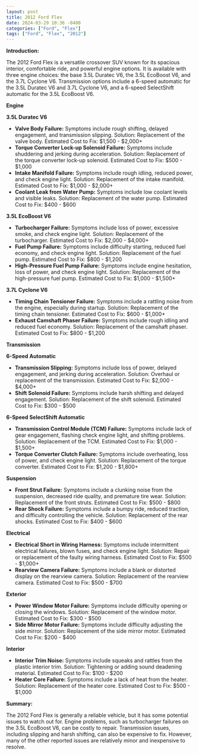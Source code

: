 ```yaml
---
layout: post
title: 2012 Ford Flex
date: 2024-03-29 10:36 -0400
categories: ["Ford", "Flex"]
tags: ["Ford", "Flex", "2012"]
---
```

**Introduction:**

The 2012 Ford Flex is a versatile crossover SUV known for its spacious interior, comfortable ride, and powerful engine options. It is available with three engine choices: the base 3.5L Duratec V6, the 3.5L EcoBoost V6, and the 3.7L Cyclone V6. Transmission options include a 6-speed automatic for the 3.5L Duratec V6 and 3.7L Cyclone V6, and a 6-speed SelectShift automatic for the 3.5L EcoBoost V6.

**Engine**

**3.5L Duratec V6**

* **Valve Body Failure:** Symptoms include rough shifting, delayed engagement, and transmission slipping. Solution: Replacement of the valve body. Estimated Cost to Fix: $1,500 - $2,000+
* **Torque Converter Lock-up Solenoid Failure:** Symptoms include shuddering and jerking during acceleration. Solution: Replacement of the torque converter lock-up solenoid. Estimated Cost to Fix: $500 - $1,000
* **Intake Manifold Failure:** Symptoms include rough idling, reduced power, and check engine light. Solution: Replacement of the intake manifold. Estimated Cost to Fix: $1,000 - $2,000+
* **Coolant Leak from Water Pump:** Symptoms include low coolant levels and visible leaks. Solution: Replacement of the water pump. Estimated Cost to Fix: $400 - $600

**3.5L EcoBoost V6**

* **Turbocharger Failure:** Symptoms include loss of power, excessive smoke, and check engine light. Solution: Replacement of the turbocharger. Estimated Cost to Fix: $2,000 - $4,000+
* **Fuel Pump Failure:** Symptoms include difficulty starting, reduced fuel economy, and check engine light. Solution: Replacement of the fuel pump. Estimated Cost to Fix: $800 - $1,200
* **High-Pressure Fuel Pump Failure:** Symptoms include engine hesitation, loss of power, and check engine light. Solution: Replacement of the high-pressure fuel pump. Estimated Cost to Fix: $1,000 - $1,500+

**3.7L Cyclone V6**

* **Timing Chain Tensioner Failure:** Symptoms include a rattling noise from the engine, especially during startup. Solution: Replacement of the timing chain tensioner. Estimated Cost to Fix: $600 - $1,000+
* **Exhaust Camshaft Phaser Failure:** Symptoms include rough idling and reduced fuel economy. Solution: Replacement of the camshaft phaser. Estimated Cost to Fix: $800 - $1,200

**Transmission**

**6-Speed Automatic**

* **Transmission Slipping:** Symptoms include loss of power, delayed engagement, and jerking during acceleration. Solution: Overhaul or replacement of the transmission. Estimated Cost to Fix: $2,000 - $4,000+
* **Shift Solenoid Failure:** Symptoms include harsh shifting and delayed engagement. Solution: Replacement of the shift solenoid. Estimated Cost to Fix: $300 - $500

**6-Speed SelectShift Automatic**

* **Transmission Control Module (TCM) Failure:** Symptoms include lack of gear engagement, flashing check engine light, and shifting problems. Solution: Replacement of the TCM. Estimated Cost to Fix: $1,000 - $1,500+
* **Torque Converter Clutch Failure:** Symptoms include overheating, loss of power, and check engine light. Solution: Replacement of the torque converter. Estimated Cost to Fix: $1,200 - $1,800+

**Suspension**

* **Front Strut Failure:** Symptoms include a clunking noise from the suspension, decreased ride quality, and premature tire wear. Solution: Replacement of the front struts. Estimated Cost to Fix: $500 - $800
* **Rear Shock Failure:** Symptoms include a bumpy ride, reduced traction, and difficulty controlling the vehicle. Solution: Replacement of the rear shocks. Estimated Cost to Fix: $400 - $600

**Electrical**

* **Electrical Short in Wiring Harness:** Symptoms include intermittent electrical failures, blown fuses, and check engine light. Solution: Repair or replacement of the faulty wiring harness. Estimated Cost to Fix: $500 - $1,000+
* **Rearview Camera Failure:** Symptoms include a blank or distorted display on the rearview camera. Solution: Replacement of the rearview camera. Estimated Cost to Fix: $500 - $700

**Exterior**

* **Power Window Motor Failure:** Symptoms include difficulty opening or closing the windows. Solution: Replacement of the window motor. Estimated Cost to Fix: $300 - $500
* **Side Mirror Motor Failure:** Symptoms include difficulty adjusting the side mirror. Solution: Replacement of the side mirror motor. Estimated Cost to Fix: $200 - $400

**Interior**

* **Interior Trim Noise:** Symptoms include squeaks and rattles from the plastic interior trim. Solution: Tightening or adding sound deadening material. Estimated Cost to Fix: $100 - $200
* **Heater Core Failure:** Symptoms include a lack of heat from the heater. Solution: Replacement of the heater core. Estimated Cost to Fix: $500 - $1,000

**Summary:**

The 2012 Ford Flex is generally a reliable vehicle, but it has some potential issues to watch out for. Engine problems, such as turbocharger failures on the 3.5L EcoBoost V6, can be costly to repair. Transmission issues, including slipping and harsh shifting, can also be expensive to fix. However, many of the other reported issues are relatively minor and inexpensive to resolve.
